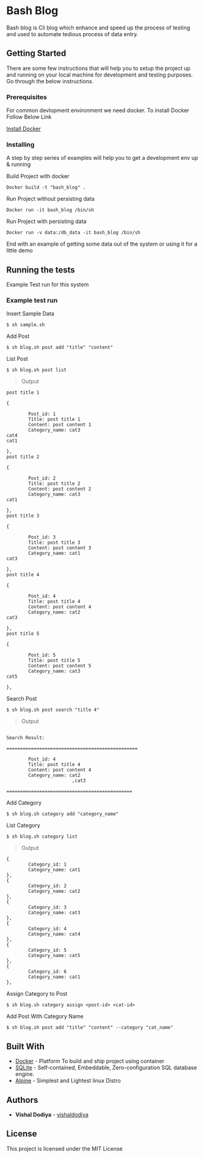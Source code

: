 # Bash Blog

Bash blog is Cli blog which enhance and speed up the process of testing and used to automate tedious process of data entry.   

## Getting Started

There are some few instructions that will help you to setup the project up and running on your local machine for development and testing purposes. Go through the below instructions.

### Prerequisites

For common devlopment environment we need docker. To install  Docker Follow Below Link

[Install Docker](https://docs.docker.com/get-started/)


### Installing

A step by step series of examples will help you to get a development env up & running

Build Project with docker 

```
Docker build -t "bash_blog" .
```

Run Project without persisting data

```
Docker run -it bash_blog /bin/sh
```

Run Project with persisting data
```
Docker run -v data:/db_data -it bash_blog /bin/sh
```

End with an example of getting some data out of the system or using it for a little demo

## Running the tests

Example Test run for this system

### Example test run

Insert Sample Data

```
$ sh sample.sh
```

Add Post

```
$ sh blog.sh post add "title" "content"
```
List Post
```
$ sh blog.sh post list
```
> Output
```
post title 1

{

        Post_id: 1
        Title: post title 1
        Content: post content 1
        Category_name: cat3
cat4
cat1

},
post title 2

{

        Post_id: 2
        Title: post title 2
        Content: post content 2
        Category_name: cat3
cat1

},
post title 3

{

        Post_id: 3
        Title: post title 3
        Content: post content 3
        Category_name: cat1
cat3

},
post title 4

{

        Post_id: 4
        Title: post title 4
        Content: post content 4
        Category_name: cat2
cat3

},
post title 5

{

        Post_id: 5
        Title: post title 5
        Content: post content 5
        Category_name: cat3
cat5

},
```

Search Post
```
$ sh blog.sh post search "title 4"
```
> Output

```

Search Result:

================================================

        Post_id: 4
        Title: post title 4
        Content: post content 4
        Category_name: cat2
                        ,cat3

==============================================
```
Add Category
```
$ sh blog.sh category add "category_name"
```

List Category
```
$ sh blog.sh category list
```

> Output

```
{
        Category_id: 1
        Category_name: cat1
},
{
        Category_id: 2
        Category_name: cat2
},
{
        Category_id: 3
        Category_name: cat3
},
{
        Category_id: 4
        Category_name: cat4
},
{
        Category_id: 5
        Category_name: cat5
},
{
        Category_id: 6
        Category_name: cat1
},
```

Assign Category to Post
```
$ sh blog.sh category assign <post-id> <cat-id>
```

Add Post With Category Name
```
$ sh blog.sh post add "title" "content" --category "cat_name"
```
## Built With

* [Docker](https://www.docker.com/) - Platform To build and ship project using container
* [SQLite](https://www.sqlite.org/  ) - Self-contained, Embeddable, Zero-configuration SQL database engine.
* [Alpine](https://alpinelinux.org/) - Simplest and Lightest linux Distro

## Authors

* **Vishal Dodiya** - [vishaldodiya](https://github.com/vishaldodiya)

## License

This project is licensed under the MIT License

